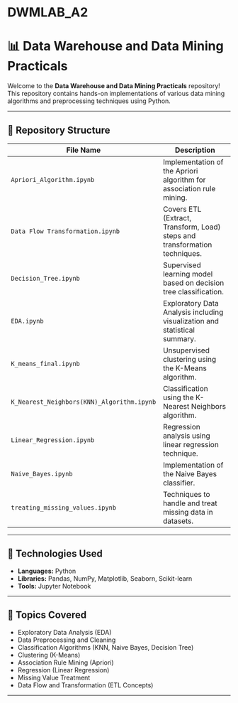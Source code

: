 # DWMLAB_A2

# 📊 Data Warehouse and Data Mining Practicals

Welcome to the **Data Warehouse and Data Mining Practicals** repository!  
This repository contains hands-on implementations of various data mining algorithms and preprocessing techniques using Python.

---

## 📁 Repository Structure

| File Name                              | Description                                                       |
|----------------------------------------|-------------------------------------------------------------------|
| `Apriori_Algorithm.ipynb`              | Implementation of the Apriori algorithm for association rule mining. |
| `Data Flow Transformation.ipynb`       | Covers ETL (Extract, Transform, Load) steps and transformation techniques. |
| `Decision_Tree.ipynb`                  | Supervised learning model based on decision tree classification.  |
| `EDA.ipynb`                            | Exploratory Data Analysis including visualization and statistical summary. |
| `K_means_final.ipynb`                  | Unsupervised clustering using the K-Means algorithm.              |
| `K_Nearest_Neighbors(KNN)_Algorithm.ipynb` | Classification using the K-Nearest Neighbors algorithm.      |
| `Linear_Regression.ipynb`              | Regression analysis using linear regression technique.            |
| `Naive_Bayes.ipynb`                    | Implementation of the Naive Bayes classifier.                     |
| `treating_missing_values.ipynb`        | Techniques to handle and treat missing data in datasets.          |

---

## 🚀 Technologies Used

- **Languages:** Python  
- **Libraries:** Pandas, NumPy, Matplotlib, Seaborn, Scikit-learn  
- **Tools:** Jupyter Notebook

---

## 📌 Topics Covered

- Exploratory Data Analysis (EDA)  
- Data Preprocessing and Cleaning  
- Classification Algorithms (KNN, Naive Bayes, Decision Tree)  
- Clustering (K-Means)  
- Association Rule Mining (Apriori)  
- Regression (Linear Regression)  
- Missing Value Treatment  
- Data Flow and Transformation (ETL Concepts)

---

